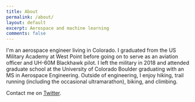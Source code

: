 ```yaml
---
title: About
permalink: /about/
layout: default
excerpt: Aerospace and machine learning
comments: false
---
```


I'm an aerospace engineer living in Colorado. I graduated from the US Military Academy at West Point before going on to serve as an aviation officer and UH-60M Blackhawk pilot. I left the military in 2018 and attended graduate school at the University of Colorado Boulder graduating with an MS in Aerospace Engineering. Outside of engineering, I enjoy hiking, trail running (including the occasional ultramarathon), biking, and climbing.

Contact me on [Twitter](https://twitter.com/tims457).